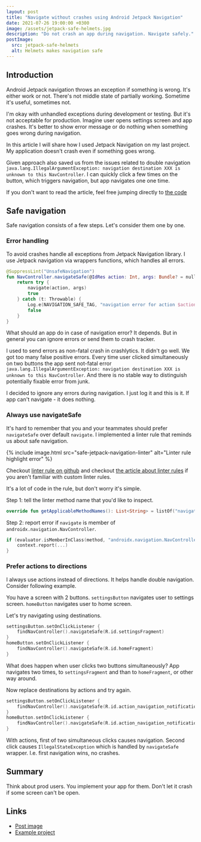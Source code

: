 ```yaml
---
layout: post
title: "Navigate without crashes using Android Jetpack Navigation"
date: 2021-07-26 19:00:00 +0300
image: /assets/jetpack-safe-helmets.jpg
description: "Do not crash an app during navigation. Navigate safely."
postImage:
  src: jetpack-safe-helmets
  alt: Helmets makes navigation safe
---
```


## Introduction

Android Jetpack navigation throws an exception if something is wrong.
It's either work or not.
There's not middle state of partially working.
Sometime it's useful, sometimes not.

I'm okay with unhandled exceptions during development or testing.
But it's not acceptable for production.
Imagine user opens settings screen and app crashes.
It's better to show error message or do nothing when something goes wrong during navigation.

In this article I will share how I used Jetpack Navigation on my last project.
My application doesn't crash even if something goes wrong.

Given approach also saved us from the issues related to double navigation ```java.lang.IllegalArgumentException: navigation destination XXX is unknown to this NavController```.
I can quickly click a few times on the button, which triggers navigation, but app navigates one one time.

If you don't want to read the article,
feel free jumping directly to [the code](https://github.com/VysotskiVadim/jetpack-navigation-example/blob/master/app/src/main/java/dev/vadzimv/jetpack/navigation/example/navigation/SafeNavigationi.kt)

## Safe navigation

Safe navigation consists of a few steps. Let's consider them one by one.

### Error handling

To avoid crashes handle all exceptions from Jetpack Navigation library.
I use Jetpack navigation via wrappers functions, which handles all errors.

```kotlin
@SuppressLint("UnsafeNavigation")
fun NavController.navigateSafe(@IdRes action: Int, args: Bundle? = null): Boolean {
    return try {
        navigate(action, args)
        true
    } catch (t: Throwable) {
        Log.e(NAVIGATION_SAFE_TAG, "navigation error for action $action")
        false
    }
}
```

What should an app do in case of navigation error?
It depends.
But in general you can ignore errors or send them to crash tracker.

I used to send errors as non-fatal crash in crashlytics.
It didn't go well.
We got too many false positive errors.
Every time user clicked simultaneously on two buttons the app sent not-fatal error ```java.lang.IllegalArgumentException: navigation destination XXX is unknown to this NavController```.
And there is no stable way to distinguish potentially fixable error from junk.

I decided to ignore any errors during navigation.
I just log it and this is it.
If app can't navigate - it does nothing.

### Always use navigateSafe

It's hard to remember that you and your teammates should prefer `navigateSafe` over default `navigate`.
I implemented a linter rule that reminds us about safe navigation.

{% include image.html src="safe-jetpack-navigation-linter" alt="Linter rule highlight error" %}

Checkout [linter rule on github](https://github.com/VysotskiVadim/jetpack-navigation-example/blob/master/lintrules/src/main/java/dev/vadzimv/jetpack/navigation/lintrules/UnsafeNavigationDetector.kt)
and checkout [the article about linter rules](https://proandroiddev.com/implementing-your-first-android-lint-rule-6e572383b292) if you aren't familiar with custom linter rules.

It's a lot of code in the rule, but don't worry it's simple.

Step 1: tell the linter method name that you'd like to inspect.
```kotlin
override fun getApplicableMethodNames(): List<String> = listOf("navigate")
```
Step 2: report error if `navigate` is member of `androidx.navigation.NavController`.
```kotlin
if (evaluator.isMemberInClass(method, "androidx.navigation.NavController")) {
    context.report(...)
}
```
### Prefer actions to directions

I always use actions instead of directions.
It helps handle double navigation.
Consider following example.

You have a screen with 2 buttons.
`settingsButton` navigates user to settings screen.
`homeButton` navigates user to home screen.

Let's try navigating using destinations.
```kotlin
settingsButton.setOnClickListener {
    findNavController().navigateSafe(R.id.settingsFragment)
}
homeButton.setOnClickListener {
    findNavController().navigateSafe(R.id.homeFragment)
}
```

What does happen when user clicks two buttons simultaneously?
App navigates two times, to `settingsFragment` and than to `homeFragment`, or other way around.

Now replace destinations by actions and try again.
```kotlin
settingsButton.setOnClickListener {
    findNavController().navigateSafe(R.id.action_navigation_notifications_to_settingsFragment)
}
homeButton.setOnClickListener {
    findNavController().navigateSafe(R.id.action_navigation_notifications_to_homeFragment)
}
```
With actions, first of two simultaneous clicks causes navigation.
Second click causes `IllegalStateException` which is handled by `navigateSafe` wrapper.
I.e. first navigation wins, no crashes.

## Summary

Think about prod users.
You implement your app for them.
Don't let it crash if some screen can't be open.

## Links

* [Post image](https://flic.kr/p/a2rJ6x)
* [Example project](https://github.com/VysotskiVadim/jetpack-navigation-example)